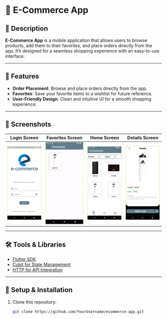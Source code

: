 # 🛒 E-Commerce App

## 📝 Description
**E-Commerce App** is a mobile application that allows users to browse products, add them to their favorites, and place orders directly from the app. It’s designed for a seamless shopping experience with an easy-to-use interface.

---

## 🚀 Features
- **Order Placement**: Browse and place orders directly from the app.
- **Favorites**: Save your favorite items to a wishlist for future reference.
- **User-Friendly Design**: Clean and intuitive UI for a smooth shopping experience.

---

## 📸 Screenshots
| Login Screen                                             | Favorites Screen                                             | Home Screen                                             | Details Screen                                             |
|----------------------------------------------------------|--------------------------------------------------------------|---------------------------------------------------------|------------------------------------------------------------|
| ![Login Screen](assets/images/Screenshot_1737855567.png) | ![Favorites Screen](assets/images/Screenshot_1737857287.png) | ![Home Screen](assets/images/Screenshot_1737857366.png) | ![Details Screen](assets/images/Screenshot_1737856399.png) |

---

## 🛠️ Tools & Libraries
- [Flutter SDK](https://flutter.dev)
- [Cubit for State Management](https://pub.dev/packages/flutter_bloc)
- [HTTP for API Integration](https://pub.dev/packages/http)

---

## 🔧 Setup & Installation
1. Clone this repository:
   ```bash
   git clone https://github.com/YourUsername/ecommerce-app.git
